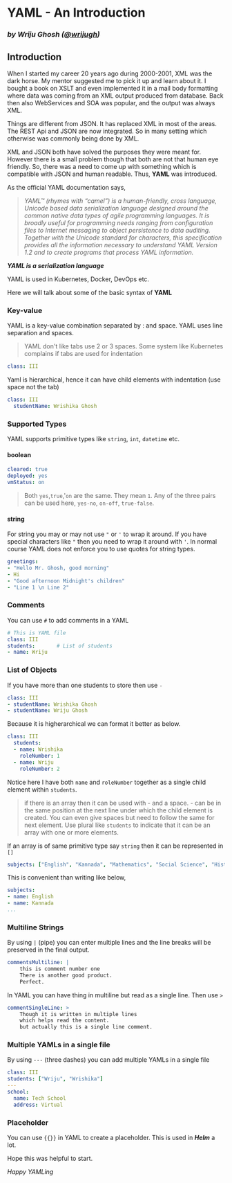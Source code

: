 # YAML - An Introduction

### *by Wriju Ghosh ([@wrijugh](http://twitter.com/wrijugh))*

## Introduction

When I started my career 20 years ago during 2000-2001, XML was the dark horse. My mentor suggested me to pick it up and learn about it. I bought a book on XSLT and even implemented it in a mail body formatting where data was coming from an XML output produced from database. Back then also WebServices and SOA was popular, and the output was always XML.

Things are different from JSON. It has replaced XML in most of the areas. The REST Api and JSON are now integrated. So in many setting which otherwise was commonly being done by XML.

XML and JSON both have solved the purposes they were meant for. However there is a small problem though that both are not that human eye friendly. So, there was a need to come up with something which is compatible with JSON and human readable. Thus, **YAML** was introduced.

As the official YAML documentation says,

> *YAML™ (rhymes with “camel”) is a human-friendly, cross language, Unicode based data serialization language designed around the common native data types of agile programming languages. It is broadly useful for programming needs ranging from configuration files to Internet messaging to object persistence to data auditing. Together with the Unicode standard for characters, this specification provides all the information necessary to understand YAML Version 1.2 and to create programs that process YAML information.*

***YAML is a serialization language***

YAML is used in Kubernetes, Docker, DevOps etc.

Here we will talk about some of the basic syntax of **YAML**

### Key-value

YAML is a key-value combination separated by : and space. YAML uses line separation and spaces.

> YAML don't like tabs use 2 or 3 spaces. Some system like Kubernetes complains if tabs are used for indentation

```yaml
class: III
```

Yaml is hierarchical, hence it can have child elements with indentation (use space not the tab)

```yaml
class: III
  studentName: Wrishika Ghosh
```

### Supported Types

YAML supports primitive types like `string`, `int`, `datetime` etc.

#### **boolean**

```yaml
cleared: true 
deployed: yes
vmStatus: on
```

> Both `yes`,`true`,'`on` are the same. They mean `1`. Any of the three pairs can be used here, `yes-no`, `on-off`, `true-false`.

#### **string**

For string you may or may not use `"` or `'` to wrap it around. If you have special characters like `"` then you need to wrap it around with `'`. In normal course YAML does not enforce you to use quotes for string types.

```yaml
greetings:
- "Hello Mr. Ghosh, good morning"
- Hi
- "Good afternoon Midnight's children"
- "Line 1 \n Line 2"
```

### Comments

You can use `#` to add comments in a YAML

```yaml
# This is YAML file 
class: III
students:       # List of students
- name: Wriju
```

### List of Objects

If you have more than one students to store then use `-`

```yaml
class: III
- studentName: Wrishika Ghosh
- studentName: Wriju Ghosh
```

Because it is higherarchical we can format it better as below.

```yaml
class: III
  students:
  - name: Wrishika
    roleNumber: 1
  - name: Wriju
    roleNumber: 2
```  

Notice here I have both `name` and `roleNumber` together as a single child element within `students`.
> if there is an array then it can be used with - and a space. - can be in the same position at the next line under which the child element is created. You can even give spaces but need to follow the same for next element.
> Use plural like `students` to indicate that it can be an array with one or more elements.

If an array is of same primitive type say `string` then it can be represented in `[]`

```yaml
subjects: ["English", "Kannada", "Mathematics", "Social Science", "History"]
```

This is convenient than writing like below,

```yaml
subjects:
- name: English
- name: Kannada
...
```

### Multiline Strings

By using `|` (pipe) you can enter multiple lines and the line breaks will be preserved in the final output.

```yaml
commentsMultiline: |
    this is comment number one
    There is another good product.
    Perfect.
```

In YAML you can have thing in multiline but read as a single line. Then use `>`

```yaml
commentSingleLine: > 
    Though it is written in multiple lines 
    which helps read the content.
    but actually this is a single line comment.
```

### Multiple YAMLs in a single file

By using `---` (three dashes) you can add multiple YAMLs in a single file

```yaml
class: III
students: ["Wriju", "Wrishika"]
---
school:
  name: Tech School
  address: Virtual
```

### Placeholder

You can use `{{}}` in YAML to create a placeholder. This is used in ***Helm*** a lot.

Hope this was helpful to start.

*Happy YAMLing*
